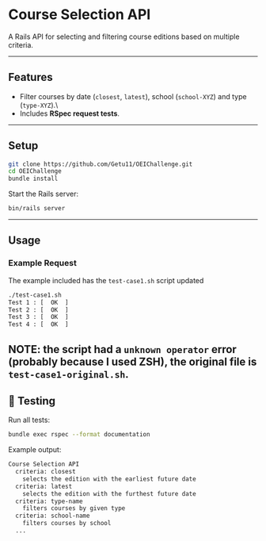 # Course Selection API

A Rails API for selecting and filtering course editions based on multiple criteria.

------------------------------------------------------------------------

## Features

-   Filter courses by date (`closest`, `latest`), school (`school-XYZ`) and type (`type-XYZ`).\
-   Includes **RSpec request tests**.

------------------------------------------------------------------------

## Setup

``` bash
git clone https://github.com/Getu11/OEIChallenge.git
cd OEIChallenge
bundle install
```

Start the Rails server:

``` bash
bin/rails server
```

------------------------------------------------------------------------

## Usage

### Example Request

The example included has the `test-case1.sh` script updated
``` bash
./test-case1.sh
Test 1 : [  OK  ]
Test 2 : [  OK  ]
Test 3 : [  OK  ]
Test 4 : [  OK  ]
```
NOTE: the script had a `unknown operator` error (probably because I used ZSH), the original file is `test-case1-original.sh`. 
------------------------------------------------------------------------

## 🧪 Testing

Run all tests:

``` bash
bundle exec rspec --format documentation
```

Example output:
``` bash
Course Selection API
  criteria: closest
    selects the edition with the earliest future date
  criteria: latest
    selects the edition with the furthest future date
  criteria: type-name
    filters courses by given type
  criteria: school-name
    filters courses by school
  ...
```